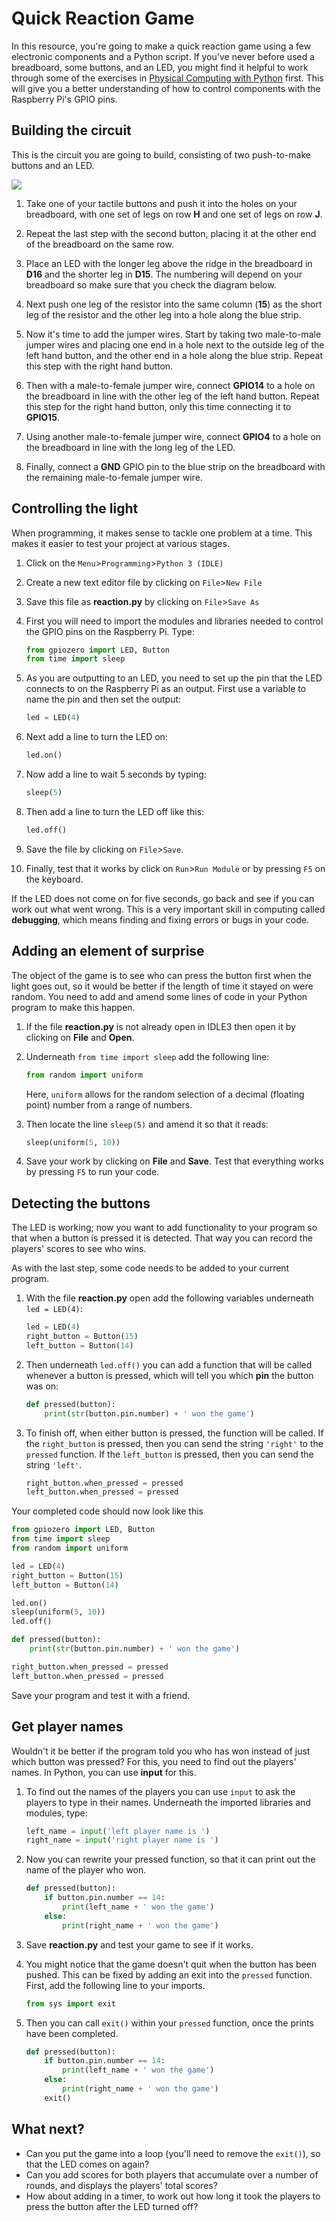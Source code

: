 # Quick Reaction Game

In this resource, you're going to make a quick reaction game using a few electronic components and a Python script. If you've never before used a breadboard, some buttons, and an LED, you might find it helpful to work through some of the exercises in [Physical Computing with Python](https://www.raspberrypi.org/learning/physical-computing-with-python/) first. This will give you a better understanding of how to control components with the Raspberry Pi's GPIO pins.

## Building the circuit

This is the circuit you are going to build, consisting of two push-to-make buttons and an LED.

![](images/quick-reaction-circuit.png)

1. Take one of your tactile buttons and push it into the holes on your breadboard, with one set of legs on row **H** and one set of legs on row **J**.

1. Repeat the last step with the second button, placing it at the other end of the breadboard on the same row.

1. Place an LED with the longer leg above the ridge in the breadboard in **D16** and the shorter leg in **D15**. The numbering will depend on your breadboard so make sure that you check the diagram below.

1. Next push one leg of the resistor into the same column (**15**) as the short leg of the resistor and the other leg into a hole along the blue strip.

1. Now it's time to add the jumper wires. Start by taking two male-to-male jumper wires and placing one end in a hole next to the outside leg of the left hand button, and the other end in a hole along the blue strip. Repeat this step with the right hand button.

1. Then with a male-to-female jumper wire, connect **GPIO14** to a hole on the breadboard in line with the other leg of the left hand button. Repeat this step for the right hand button, only this time connecting it to **GPIO15**.

1. Using another male-to-female jumper wire, connect **GPIO4** to a hole on the breadboard in line with the long leg of the LED.

9. Finally, connect a **GND** GPIO pin to the blue strip on the breadboard with the remaining male-to-female jumper wire.

## Controlling the light

When programming, it makes sense to tackle one problem at a time. This makes it easier to test your project at various stages.

1. Click on the  `Menu`>`Programming`>`Python 3 (IDLE)`

1. Create a new text editor file by clicking on `File`>`New File`

1. Save this file as **reaction.py** by clicking on `File`>`Save As`

1. First you will need to import the modules and libraries needed to control the GPIO pins on the Raspberry Pi. Type:

	```python
	from gpiozero import LED, Button
	from time import sleep
	```

1. As you are outputting to an LED, you need to set up the pin that the LED connects to on the Raspberry Pi as an output. First use a variable to name the pin and then set the output:

	```python
	led = LED(4)
	```
	
1. Next add a line to turn the LED on:

	```python
	led.on()
	```
	
1. Now add a line to wait 5 seconds by typing:

	```python
	sleep(5)
	```

1. Then add a line to turn the LED off like this:

	```python
	led.off()
	```
1. Save the file by clicking on `File`>`Save`.

1. Finally, test that it works by click on `Run`>`Run Module` or by pressing `F5` on the keyboard.

If the LED does not come on for five seconds, go back and see if you can work out what went wrong. This is a very important skill in computing called **debugging**, which means finding and fixing errors or bugs in your code.


## Adding an element of surprise

The object of the game is to see who can press the button first when the light goes out, so it would be better if the length of time it stayed on were random. You need to add and amend some lines of code in your Python program to make this happen.

1. If the file **reaction.py** is not already open in IDLE3 then open it by clicking on **File** and **Open**.

1. Underneath `from time import sleep` add the following line:

	```python
	from random import uniform
	```
    Here, `uniform` allows for the random selection of a decimal (floating point) number from a range of numbers.
	
1. Then locate the line `sleep(5)` and amend it so that it reads:

	```python
	sleep(uniform(5, 10))
	```

1. Save your work by clicking on **File** and **Save**. Test that everything works by pressing `F5` to run your code.

## Detecting the buttons

The LED is working; now you want to add functionality to your program so that when a button is pressed it is detected. That way you can record the players' scores to see who wins.

As with the last step, some code needs to be added to your current program.

1. With the file **reaction.py** open add the following variables underneath `led = LED(4)`:

	```python
	led = LED(4)
	right_button = Button(15)
	left_button = Button(14)
	```

1. Then underneath `led.off()` you can add a function that will be called whenever a button is pressed, which will tell you which **pin** the button was on:

	``` python
	def pressed(button):
	    print(str(button.pin.number) + ' won the game')
	```

1. To finish off, when either button is pressed, the function will be called. If the `right_button` is pressed, then you can send the string `'right'` to the `pressed` function. If the `left_button` is pressed, then you can send the string `'left'`.

	``` python
	right_button.when_pressed = pressed
	left_button.when_pressed = pressed
	```

Your completed code should now look like this

``` python
from gpiozero import LED, Button
from time import sleep
from random import uniform

led = LED(4)
right_button = Button(15)
left_button = Button(14)

led.on()
sleep(uniform(5, 10))
led.off()

def pressed(button):
	print(str(button.pin.number) + ' won the game')

right_button.when_pressed = pressed
left_button.when_pressed = pressed
```

Save your program and test it with a friend.

## Get player names

Wouldn't it be better if the program told you who has won instead of just which button was pressed? For this, you need to find out the players' names. In Python, you can use **input** for this.

1. To find out the names of the players you can use `input` to ask the players to type in their names. Underneath the imported libraries and modules, type:

	```python
	left_name = input('left player name is ')
	right_name = input('right player name is ')
	```
1. Now you can rewrite your pressed function, so that it can print out the name of the player who won.

	``` python
	def pressed(button):
		if button.pin.number == 14:
			print(left_name + ' won the game')
		else:
			print(right_name + ' won the game')
	```

1. 	Save **reaction.py** and test your game to see if it works.

1. You might notice that the game doesn't quit when the button has been pushed. This can be fixed by adding an exit into the `pressed` function. First, add the following line to your imports.

	``` python
	from sys import exit
	```

1. Then you can call `exit()` within your `pressed` function, once the prints have been completed.

	``` python
	def pressed(button):
		if button.pin.number == 14:
			print(left_name + ' won the game')
		else:
			print(right_name + ' won the game')
		exit()
	```

## What next?

- Can you put the game into a loop (you'll need to remove the `exit()`), so that the LED comes on again?
- Can you add scores for both players that accumulate over a number of rounds, and displays the players' total scores?
- How about adding in a timer, to work out how long it took the players to press the button after the LED turned off?
